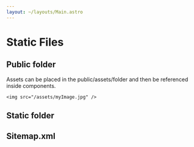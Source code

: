 ```yaml
---
layout: ~/layouts/Main.astro
---
```


# Static Files

## Public folder

Assets can be placed in the public/assets/folder and then be referenced inside components.

`<img src="/assets/myImage.jpg" />`

## Static folder
## Sitemap.xml
